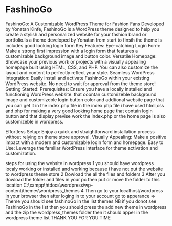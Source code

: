 # FashinoGo
FashinoGo: A Customizable WordPress Theme for Fashion Fans
Developed by Yonatan Kinfe, FashinoGo is a WordPress theme designed to help you create a stylish and personalized website for your fashion brand or portfolio.Is a theme developed by Yonatan from start to finsih the theme is includes good looking login form 
Key Features:
Eye-catching Login Form: Make a strong first impression with a login form that features a customizable background image and button color.
Versatile Homepage: Showcase your previous work or projects with a visually appealing homepage built using HTML, CSS, and PHP. You can also customize the layout and content to perfectly reflect your style.
Seamless WordPress Integration: Easily install and activate FashinoGo within your existing WordPress website. No need to wait for approval from the theme store!
Getting Started:
Prerequisites: Ensure you have a locally installed and functioning WordPress website.
that coontan customizeble background image and customizeble login button color and addtional website page that you can get it in the index.php file in the index.php file i have used html,css and php for making a very good looking home page that contain login button and that display previse work the index.php or the home page is also customizeble in wordpress.

Effortless Setup: Enjoy a quick and straightforward installation process without relying on theme store approval.
Visually Appealing: Make a positive impact with a modern and customizable login form and homepage.
Easy to Use: Leverage the familiar WordPress interface for theme activation and customization.

steps for using the website in wordpress
  1 you should have wordpress localy working or installed and working because i have not put the 
    website to wordpress theme store 
  2 Dowload the all the files and  folders 
  3 After you dowload the folder and files in your pc then put or move the folder to this location 
   C:\xampp\htdocs\wordpress\wp-content\themes\wordpress_themes
  4 Then go to your localhost/wordpress in your browser then after loging in to your account go to apperance => Theme you should see fashinoGo in the list themes 
  NB if you donot see FashinoGo in the list then you should press the add new theme in wordpress and the zip the wordpress_themes folder then it should apper in the wordpress theme list
  THANK YOU FOR YOU TIME







